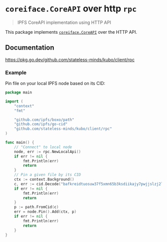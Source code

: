 # `coreiface.CoreAPI` over http `rpc`

> IPFS CoreAPI implementation using HTTP API

This package implements [`coreiface.CoreAPI`](https://pkg.go.dev/github.com/stateless-minds/kubo/core/coreiface#CoreAPI) over the HTTP API.

## Documentation

https://pkg.go.dev/github.com/stateless-minds/kubo/client/rpc

### Example

Pin file on your local IPFS node based on its CID:

```go
package main

import (
	"context"
	"fmt"

	"github.com/ipfs/boxo/path"
	"github.com/ipfs/go-cid"
	"github.com/stateless-minds/kubo/client/rpc"
)

func main() {
	// "Connect" to local node
	node, err := rpc.NewLocalApi()
	if err != nil {
		fmt.Println(err)
		return
	}
	// Pin a given file by its CID
	ctx := context.Background()
	c, err := cid.Decode("bafkreidtuosuw37f5xmn65b3ksdiikajy7pwjjslzj2lxxz2vc4wdy3zku")
	if err != nil {
		fmt.Println(err)
		return
	}
	p := path.FromCid(c)
	err = node.Pin().Add(ctx, p)
	if err != nil {
		fmt.Println(err)
		return
	}
}
```
